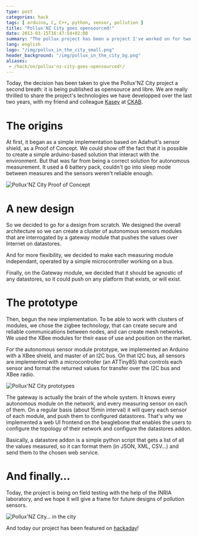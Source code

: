 ```yaml
---
type: post
categories: hack
tags: [ arduino, C, C++, python, sensor, pollution ]
title: "Pollux'NZ City goes opensourced!"
date: 2013-03-15T16:47:54+02:00
summary: "The pollux project has been a project I've worked on for two years with my friend and colleague Kasey. Today, that project has been released as FLOSS/OSHW with all sources on github. And it is also featured on hackaday. And that rocks!"
lang: english
logo: "/img/pollux_in_the_city_small.png"
header_background: "/img/pollux_in_the_city_bg.png"
aliases:
 - /hack/on/pollux'nz-city-goes-opensourced!/
---
```


Today, the decision has been taken to give the Pollux'NZ City project a second breath:
it is being published as opensource and libre. We are really thrilled to share the project's
technologies we have developped over the last two years, with my friend and colleague [Kasey](http://kasey.fr)
at [CKAB](http://ckab.com/uncategorized/polluxnz-city-open-source).

The origins
===========

At first, it began as a simple implementation based on Adafruit's sensor shield, as a Proof 
of Concept. We could show off the fact that it is possible to create a simple arduino-based
solution that interact with the environment. But that was far from being a correct solution
for autonomous measurement. It used a 6 battery pack, couldn't go into sleep mode between
measures and the sensors weren't reliable enough.

![Pollux'NZ City Proof of Concept](/img/citypulse-station-nice.jpg)

A new design
============

So we decided to go for a design from scratch. We designed the overall architecture so
we can create a cluster of autonomous sensors modules that are interrogated by a gateway
module that pushes the values over Internet on datastores.

And for more flexibility, we decided to make each measuring module independant, operated
by a simple microcontroller working on a bus.

Finally, on the Gateway module, we decided that it should be agnostic of any datastores,
so it could push on any platform that exists, or will exist.

The prototype
=============

Then, begun the new implementation. To be able to work with clusters of modules, we chose
the zigbee technology, that can create secure and reliable communications between nodes,
and can create mesh networks. We used the XBee modules for their ease of use and position
on the market.

For the autonomous sensor module prototype, we implemented an Arduino with a XBee shield,
and master of an I2C bus. On that I2C bus, all sensors are implemented with a microcontroller
(an ATTiny85) that controls each sensor and format the returned values for transfer over the
I2C bus and XBee radio.

![Pollux'NZ City prototypes](/img/polluxnzcity_prototypes.png)

The gateway is actually the brain of the whole system. It knows every autonomous module on
the network, and every measuring sensor on each of them. On a regular basis (about 15min
interval) it will query each sensor of each module, and push them to configured datastores.
That's why we implemented a web UI frontend on the beaglebone that enables the users to
configure the topology of their network and configure the datastores addon.

Basically, a datastore addon is a simple python script that gets a list of all the values
measured, so it can format them (in JSON, XML, CSV…) and send them to the chosen web service.

And finally…
============

Today, the project is being on field testing with the help of the INRIA laboratory, and
we hope it will give a frame for future designs of pollution sensors.

![Pollux'NZ City… in the city](/img/pollux_in_the_city.png)

And today our project has been featured on [hackaday](http://hackaday.com/2013/03/15/deploying-an-open-source-pollution-monitoring-network/)!

